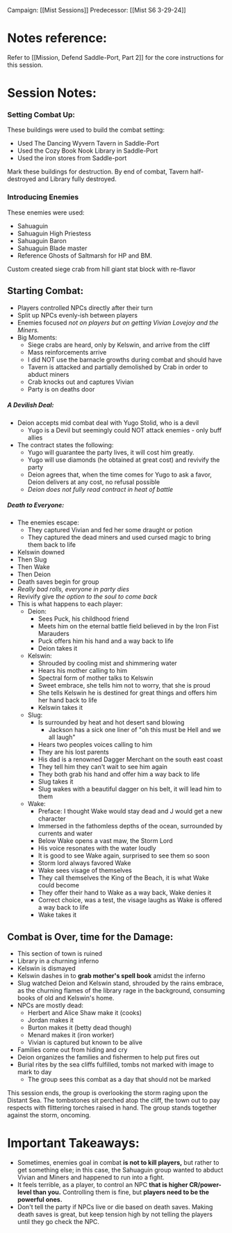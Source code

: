 Campaign: [[Mist Sessions]]
Predecessor: [[Mist S6 3-29-24]]
# Notes reference:
Refer to [[Mission, Defend Saddle-Port, Part 2]] for the core instructions for this session.
# Session Notes:
### Setting Combat Up:
These buildings were used to build the combat setting:
- Used The Dancing Wyvern Tavern in Saddle-Port
- Used the Cozy Book Nook Library in Saddle-Port
- Used the iron stores from Saddle-port

Mark these buildings for destruction. 
By end of combat, Tavern half-destroyed and Library fully destroyed. 
### Introducing Enemies
These enemies were used:
- Sahuaguin
- Sahuaguin High Priestess
- Sahuaguin Baron
- Sahuaguin Blade master
- Reference Ghosts of Saltmarsh for HP and BM. 

Custom created siege crab from hill giant stat block with re-flavor 
## Starting Combat:
- Players controlled NPCs directly after their turn
- Split up NPCs evenly-ish between players
- Enemies focused *not on players but on getting Vivian Lovejoy and the Miners.*
- Big Moments:
	- Siege crabs are heard, only by Kelswin, and arrive from the cliff
	- Mass reinforcements arrive 
	- I did NOT use the barnacle growths during combat and should have
	- Tavern is attacked and partially demolished by Crab in order to abduct miners
	- Crab knocks out and captures Vivian
	- Party is on deaths door

##### A Devilish Deal:
- Deion accepts mid combat deal with Yugo Stolid, who is a devil
	- Yugo is a Devil but seemingly could NOT attack enemies - only buff allies
- The contract states the following:
	- Yugo will guarantee the party lives, it will cost him greatly. 
	- Yugo will use diamonds (he obtained at great cost) and revivify the party
	- Deion agrees that, when the time comes for Yugo to ask a favor, Deion delivers at any cost, no refusal possible
	- *Deion does not fully read contract in heat of battle*
##### Death to Everyone:
- The enemies escape:
	- They captured Vivian and fed her some draught or potion
	- They captured the dead miners and used cursed magic to bring them back to life
- Kelswin downed
- Then Slug
- Then Wake
- Then Deion
- Death saves begin for group
- *Really bad rolls, everyone in party dies*
- Revivify give *the option to the soul to come back*
- This is what happens to each player:
	- Deion:
		- Sees Puck, his childhood friend
		- Meets him on the eternal battle field believed in by the Iron Fist Marauders
		- Puck offers him his hand and a way back to life
		- Deion takes it
	- Kelswin:
		- Shrouded by cooling mist and shimmering water
		- Hears his mother calling to him
		- Spectral form of mother talks to Kelswin
		- Sweet embrace, she tells him not to worry, that she is proud
		- She tells Kelswin he is destined for great things and offers him her hand back to life
		- Kelswin takes it
	- Slug:
		- Is surrounded by heat and hot desert sand blowing
			- Jackson has a sick one liner of "oh this must be Hell and we all laugh"
		- Hears two peoples voices calling to him
		- They are his lost parents
		- His dad is a renowned Dagger Merchant on the south east coast
		- They tell him they can't wait to see him again
		- They both grab his hand and offer him a way back to life
		- Slug takes it
		- Slug wakes with a beautiful dagger on his belt, it will lead him to them
	- Wake:
		- Preface: I thought Wake would stay dead and J would get a new character
		- Immersed in the fathomless depths of the ocean, surrounded by currents and water
		- Below Wake opens a vast maw, the Storm Lord
		- His voice resonates with the water loudly
		- It is good to see Wake again, surprised to see them so soon 
		- Storm lord always favored Wake
		- Wake sees visage of themselves
		- They call themselves the King of the Beach, it is what Wake could become
		- They offer their hand to Wake as a way back, Wake denies it
		- Correct choice, was a test, the visage laughs as Wake is offered a way back to life
		- Wake takes it

## Combat is Over, time for the Damage:
- This section of town is ruined
- Library in a churning inferno
- Kelswin is dismayed
- Kelswin dashes in to **grab mother's spell book** amidst the inferno
- Slug watched Deion and Kelswin stand, shrouded by the rains embrace, as the churning flames of the library rage in the background, consuming books of old and Kelswin's home. 
- NPCs are mostly dead:
	- Herbert and Alice Shaw make it (cooks)
	- Jordan makes it 
	- Burton makes it (betty dead though)
	- Menard makes it (iron worker)
	- Vivian is captured but known to be alive
- Families come out from hiding and cry
- Deion organizes the families and fishermen to help put fires out
- Burial rites by the sea cliffs fulfilled, tombs not marked with image to mark to day
	- The group sees this combat as a day that should not be marked 

This session ends, the group is overlooking the storm raging upon the Distant Sea. The tombstones sit perched atop the cliff, the town out to pay respects with flittering torches raised in hand. The group stands together against the storm, oncoming. 
# Important Takeaways:
- Sometimes, enemies goal in combat **is not to kill players,** but rather to get something else; in this case, the Sahuaguin group wanted to abduct Vivian and Miners and happened to run into a fight. 
- It feels terrible, as a player, to control an NPC **that is higher CR/power-level than you.** Controlling them is fine, but **players need to be the powerful ones.**
- Don't tell the party if NPCs live or die based on death saves. Making death saves is great, but keep tension high by not telling the players until they go check the NPC. 
